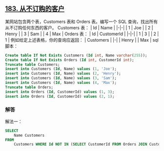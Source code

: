 ## [183. 从不订购的客户](https://leetcode-cn.com/problems/customers-who-never-order/)
某网站包含两个表，Customers 表和 Orders 表。编写一个 SQL 查询，找出所有从不订购任何东西的客户。
Customers 表：
| Id | Name  |
|-|-|
| 1  | Joe   |
| 2  | Henry |
| 3  | Sam   |
| 4  | Max   |
Orders 表：
| Id | CustomerId |
|-|-|
| 1  | 3          |
| 2  | 1          |
例如给定上述表格，你的查询应返回：
| Customers |
|-|
| Henry     |
| Max       |
sql脚本：
```sql
Create table If Not Exists Customers (Id int, Name varchar(255));
Create table If Not Exists Orders (Id int, CustomerId int);
Truncate table Customers;
insert into Customers (Id, Name) values (1, 'Joe');
insert into Customers (Id, Name) values (2, 'Henry');
insert into Customers (Id, Name) values (3, 'Sam');
insert into Customers (Id, Name) values (4, 'Max');
Truncate table Orders;
insert into Orders (Id, CustomerId) values (1, 3);
insert into Orders (Id, CustomerId) values (2, 1);
```
### 解答
解法一：
```sql
SELECT 
	Name Customers
FROM 
	Customers WHERE Id NOT IN (SELECT CustomerId FROM Orders JOIN Customers ON (CustomerId = Customers.Id));
```

